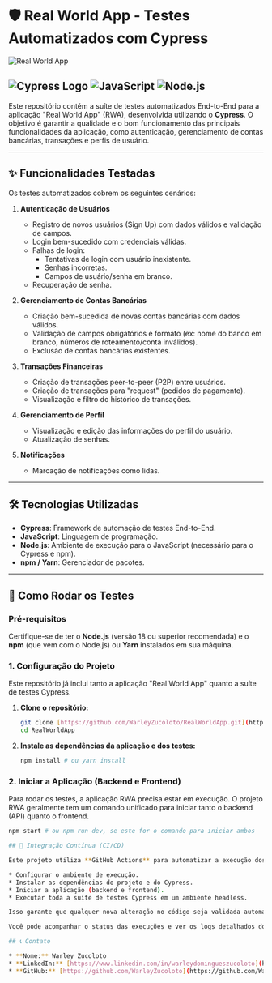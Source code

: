 # 🛡️ Real World App - Testes Automatizados com Cypress

![Real World App](./Picture/rwa-readme-screenshot.png)

![Cypress Logo](https://img.shields.io/badge/Cypress-10.0.0-green?style=for-the-badge&logo=cypress&logoColor=white)
![JavaScript](https://img.shields.io/badge/JavaScript-ES6-yellow?style=for-the-badge&logo=javascript&logoColor=black)
![Node.js](https://img.shields.io/badge/Node.js-v18+-brightgreen?style=for-the-badge&logo=node.js&logoColor=white)
---

Este repositório contém a suíte de testes automatizados End-to-End para a aplicação "Real World App" (RWA), desenvolvida utilizando o **Cypress**. O objetivo é garantir a qualidade e o bom funcionamento das principais funcionalidades da aplicação, como autenticação, gerenciamento de contas bancárias, transações e perfis de usuário.

---

## ✨ Funcionalidades Testadas

Os testes automatizados cobrem os seguintes cenários:

1.  **Autenticação de Usuários**
    * Registro de novos usuários (Sign Up) com dados válidos e validação de campos.
    * Login bem-sucedido com credenciais válidas.
    * Falhas de login:
        * Tentativas de login com usuário inexistente.
        * Senhas incorretas.
        * Campos de usuário/senha em branco.
    * Recuperação de senha.

2.  **Gerenciamento de Contas Bancárias**
    * Criação bem-sucedida de novas contas bancárias com dados válidos.
    * Validação de campos obrigatórios e formato (ex: nome do banco em branco, números de roteamento/conta inválidos).
    * Exclusão de contas bancárias existentes.

3.  **Transações Financeiras**
    * Criação de transações peer-to-peer (P2P) entre usuários.
    * Criação de transações para "request" (pedidos de pagamento).
    * Visualização e filtro do histórico de transações.

4.  **Gerenciamento de Perfil**
    * Visualização e edição das informações do perfil do usuário.
    * Atualização de senhas.

5.  **Notificações**
    * Marcação de notificações como lidas.

---

## 🛠️ Tecnologias Utilizadas

* **Cypress**: Framework de automação de testes End-to-End.
* **JavaScript**: Linguagem de programação.
* **Node.js**: Ambiente de execução para o JavaScript (necessário para o Cypress e npm).
* **npm / Yarn**: Gerenciador de pacotes.

---

## 🚀 Como Rodar os Testes

### Pré-requisitos

Certifique-se de ter o **Node.js** (versão 18 ou superior recomendada) e o **npm** (que vem com o Node.js) ou **Yarn** instalados em sua máquina.

### 1. Configuração do Projeto

Este repositório já inclui tanto a aplicação "Real World App" quanto a suíte de testes Cypress.

1.  **Clone o repositório:**
    ```bash
    git clone [https://github.com/WarleyZucoloto/RealWorldApp.git](https://github.com/WarleyZucoloto/RealWorldApp.git) # Substitua pelo URL real do seu repositório
    cd RealWorldApp
    ```

2.  **Instale as dependências da aplicação e dos testes:**
    ```bash
    npm install # ou yarn install
    ```

### 2. Iniciar a Aplicação (Backend e Frontend)

Para rodar os testes, a aplicação RWA precisa estar em execução. O projeto RWA geralmente tem um comando unificado para iniciar tanto o backend (API) quanto o frontend.

```bash
npm start # ou npm run dev, se este for o comando para iniciar ambos

## 🚀 Integração Contínua (CI/CD)

Este projeto utiliza **GitHub Actions** para automatizar a execução dos testes End-to-End. A cada novo `push` para a branch principal (`main`) ou a cada `pull request` aberto, um pipeline de CI/CD é automaticamente acionado para:

* Configurar o ambiente de execução.
* Instalar as dependências do projeto e do Cypress.
* Iniciar a aplicação (backend e frontend).
* Executar toda a suíte de testes Cypress em um ambiente headless.

Isso garante que qualquer nova alteração no código seja validada automaticamente, identificando regressões e mantendo a qualidade da aplicação e dos testes de forma contínua.

Você pode acompanhar o status das execuções e ver os logs detalhados dos testes na aba [Actions](https://github.com/WarleyZucoloto/RealWorldApp/actions) do repositório.

## 📞 Contato

* **Nome:** Warley Zucoloto
* **LinkedIn:** [https://www.linkedin.com/in/warleydomingueszucoloto](https://www.linkedin.com/in/warleydomingueszucoloto/)
* **GitHub:** [https://github.com/WarleyZucoloto](https://github.com/WarleyZucoloto)
